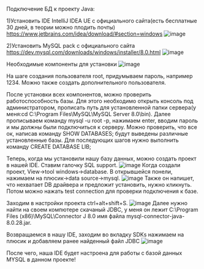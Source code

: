 Подключение БД к проекту Java:

1)Установить IDE IntelliJ IDEA UE c официального сайта(есть бесплатные 30 дней, в теории можно плодить почты)
https://www.jetbrains.com/idea/download/#section=windows
![image](https://user-images.githubusercontent.com/71120846/153244277-4dcab93f-aa1e-4708-a88e-adf0b752bdd2.png)

2)Установить MySQL pack с официального сайта
https://dev.mysql.com/downloads/windows/installer/8.0.html
![image](https://user-images.githubusercontent.com/71120846/153244499-d8e45713-32c2-4556-8c6e-cf5e07cd49a3.png)

  Необходимые компоненты для установки
![image](https://user-images.githubusercontent.com/71120846/153245110-430548a5-d4a5-414a-825c-6a42fa70b1b7.png)

  На шаге создания пользователя root, придумываем пароль, например 1234. Можно также создать дополнительного пользователя.

  После установки всех компонентов, можно проверить работоспособность базы. Для этого необходимо открыть консоль под администратором, прописать путь для установленной папки сервера(у меня:cd C:\Program Files\MySQL\MySQL Server 8.0\bin). Далее прописываем команду mysql -u root -p, нажимаем enter, вводим пароль и мы должны были подключиться к серверу. Можно проверить, что все ок, написав команду SHOW DATABASES; будут выведены различные установленные базы. Для последующих шагов нужно выполнить команду CREATE DATABASE LIB;

Теперь, когда мы установили нашу базу данных, можно создать проект в нашей IDE. Ставим галочку SQL support.
![image](https://user-images.githubusercontent.com/71120846/153249304-ba5a259f-04ae-44d3-a972-6541ba218a21.png)
Когда создали проект, View->tool windows->database. В открывшейся понели, нажимаем на плюсик->data source->mysql.
![image](https://user-images.githubusercontent.com/71120846/153250724-c1e8d28d-6548-45c8-8e7e-88d4cd10d88b.png)
Также он напишет, что нехватает DB драйвера и предложит установить, нужно кликнуть. Потом можно нажать test connection для проверки подключения к базе.

Заходим в настройки проекта ctrl+alt+shift+S.
![image](https://user-images.githubusercontent.com/71120846/153249907-15f6a55e-a451-4cfa-bd23-c346dc060edf.png)
Далее нужно найти на своем компютере скачаный JDBC, у меня он лежит C:\Program Files (x86)\MySQL\Connector J 8.0 имя файла mysql-connector-java-8.0.28.jar.

Возвращаемся в нашу IDE, заходим во вкладку SDKs нажимаем на плюсик и добавляем ранее найденный файл JDBC
![image](https://user-images.githubusercontent.com/71120846/153251399-546e6904-db07-4b0d-868b-3953ff2f5c43.png)

После чего, наша IDE будет настроена для работы с базой данных MYSQL в данном проекте!
